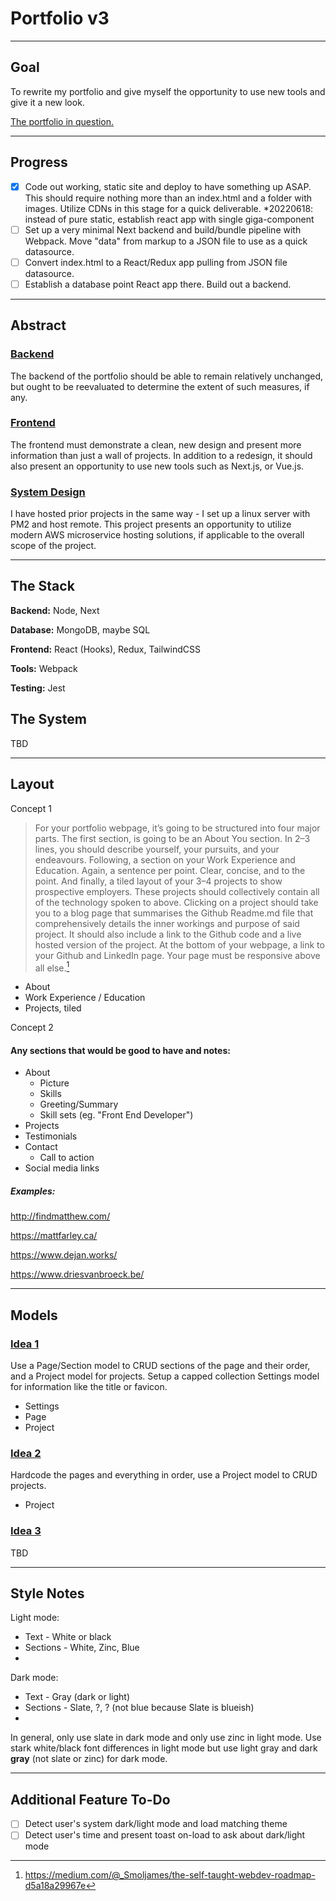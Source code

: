 # Portfolio v3
---
## Goal
To rewrite my portfolio and give myself the opportunity to use new tools and give it a new look.

[The portfolio in question.](https://zalong.dev)

---
## Progress
- [x] Code out working, static site and deploy to have something up ASAP. This should require nothing more than an index.html and a folder with images. Utilize CDNs in this stage for a quick deliverable. *20220618: instead of pure static, establish react app with single giga-component
- [ ] Set up a very minimal Next backend and build/bundle pipeline with Webpack. Move "data" from markup to a JSON file to use as a quick datasource.
- [ ] Convert index.html to a React/Redux app pulling from JSON file datasource.
- [ ] Establish a database point React app there. Build out a backend.

---
## Abstract

### <u>Backend</u>
The backend of the portfolio should be able to remain relatively unchanged, but ought to be reevaluated to determine the extent of such measures, if any.

### <u>Frontend</u>
The frontend must demonstrate a clean, new design and present more information than just a wall of projects. In addition to a redesign, it should also present an opportunity to use new tools such as Next.js, or Vue.js.

### <u>System Design</u>
I have hosted prior projects in the same way - I set up a linux server with PM2 and host remote. This project presents an opportunity to utilize modern AWS microservice hosting solutions, if applicable to the overall scope of the project.

---
## The Stack
**Backend:** Node, Next

**Database:** MongoDB, maybe SQL

**Frontend:** React (Hooks), Redux, TailwindCSS

**Tools:** Webpack

**Testing:** Jest

## The System
TBD

---
## Layout
Concept 1

> For your portfolio webpage, it’s going to be structured into four major parts. The first section, is going to be an About You section. In 2–3 lines, you should describe yourself, your pursuits, and your endeavours. Following, a section on your Work Experience and Education. Again, a sentence per point. Clear, concise, and to the point. And finally, a tiled layout of your 3–4 projects to show prospective employers. These projects should collectively contain all of the technology spoken to above. Clicking on a project should take you to a blog page that summarises the Github Readme.md file that comprehensively details the inner workings and purpose of said project. It should also include a link to the Github code and a live hosted version of the project. At the bottom of your webpage, a link to your Github and LinkedIn page. Your page must be responsive above all else.[^1]

- About
- Work Experience / Education
- Projects, tiled

Concept 2

#### Any sections that would be good to have and notes:
- About
  - Picture
  - Skills
  - Greeting/Summary
  - Skill sets (eg. "Front End Developer")
- Projects
- Testimonials
- Contact
  - Call to action
- Social media links

##### Examples:
http://findmatthew.com/

https://mattfarley.ca/

https://www.dejan.works/

https://www.driesvanbroeck.be/


---
## Models

### <u>Idea 1</u>
Use a Page/Section model to CRUD sections of the page and their order, and a Project model for projects. Setup a capped collection Settings model for information like the title or favicon.
- Settings
- Page
- Project

### <u>Idea 2</u>
Hardcode the pages and everything in order, use a Project model to CRUD projects.
- Project

### <u>Idea 3</u>
TBD

---

## Style Notes

Light mode:
- Text - White or black
- Sections - White, Zinc, Blue
- 

Dark mode:
- Text - Gray (dark or light)
- Sections - Slate, ?, ? (not blue because Slate is blueish)
- 

In general, only use slate in dark mode and only use zinc in light mode. Use stark white/black font differences in light mode but use light gray and dark **gray** (not slate or zinc) for dark mode.

---

## Additional Feature To-Do

- [ ] Detect user's system dark/light mode and load matching theme
- [ ] Detect user's time and present toast on-load to ask about dark/light mode

[^1]: https://medium.com/@_Smoljames/the-self-taught-webdev-roadmap-d5a18a29967e
